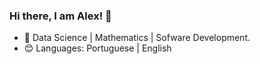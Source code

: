 ### Hi there, I am Alex! 👋

- 🔭 Data Science | Mathematics | Sofware Development.
- 😊 Languages: Portuguese | English
